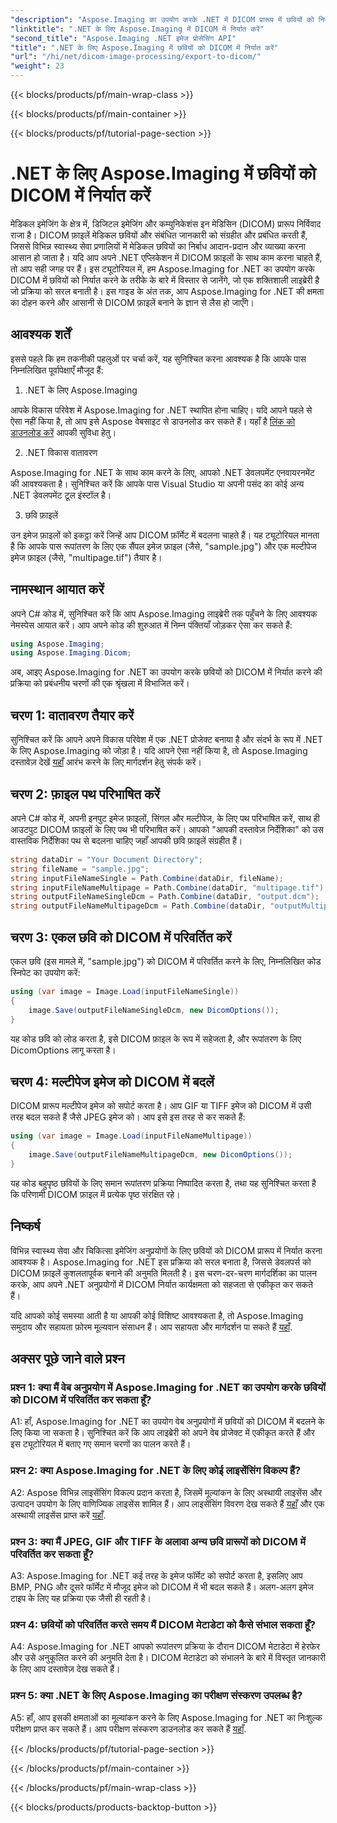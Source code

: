 ```yaml
---
"description": "Aspose.Imaging का उपयोग करके .NET में DICOM प्रारूप में छवियों को निर्यात करना सीखें। चिकित्सा छवियों को आसानी से परिवर्तित करें।"
"linktitle": ".NET के लिए Aspose.Imaging में DICOM में निर्यात करें"
"second_title": "Aspose.Imaging .NET इमेज प्रोसेसिंग API"
"title": ".NET के लिए Aspose.Imaging में छवियों को DICOM में निर्यात करें"
"url": "/hi/net/dicom-image-processing/export-to-dicom/"
"weight": 23
---
```


{{< blocks/products/pf/main-wrap-class >}}

{{< blocks/products/pf/main-container >}}

{{< blocks/products/pf/tutorial-page-section >}}

# .NET के लिए Aspose.Imaging में छवियों को DICOM में निर्यात करें

मेडिकल इमेजिंग के क्षेत्र में, डिजिटल इमेजिंग और कम्युनिकेशंस इन मेडिसिन (DICOM) प्रारूप निर्विवाद राजा है। DICOM फ़ाइलें मेडिकल छवियों और संबंधित जानकारी को संग्रहीत और प्रबंधित करती हैं, जिससे विभिन्न स्वास्थ्य सेवा प्रणालियों में मेडिकल छवियों का निर्बाध आदान-प्रदान और व्याख्या करना आसान हो जाता है। यदि आप अपने .NET एप्लिकेशन में DICOM फ़ाइलों के साथ काम करना चाहते हैं, तो आप सही जगह पर हैं। इस ट्यूटोरियल में, हम Aspose.Imaging for .NET का उपयोग करके DICOM में छवियों को निर्यात करने के तरीके के बारे में विस्तार से जानेंगे, जो एक शक्तिशाली लाइब्रेरी है जो प्रक्रिया को सरल बनाती है। इस गाइड के अंत तक, आप Aspose.Imaging for .NET की क्षमता का दोहन करने और आसानी से DICOM फ़ाइलें बनाने के ज्ञान से लैस हो जाएँगे।

## आवश्यक शर्तें

इससे पहले कि हम तकनीकी पहलुओं पर चर्चा करें, यह सुनिश्चित करना आवश्यक है कि आपके पास निम्नलिखित पूर्वापेक्षाएँ मौजूद हैं:

1. .NET के लिए Aspose.Imaging

आपके विकास परिवेश में Aspose.Imaging for .NET स्थापित होना चाहिए। यदि आपने पहले से ऐसा नहीं किया है, तो आप इसे Aspose वेबसाइट से डाउनलोड कर सकते हैं। यहाँ है [लिंक को डाउनलोड करें](https://releases.aspose.com/imaging/net/) आपकी सुविधा हेतु।

2. .NET विकास वातावरण

Aspose.Imaging for .NET के साथ काम करने के लिए, आपको .NET डेवलपमेंट एनवायरनमेंट की आवश्यकता है। सुनिश्चित करें कि आपके पास Visual Studio या अपनी पसंद का कोई अन्य .NET डेवलपमेंट टूल इंस्टॉल है।

3. छवि फ़ाइलें

उन इमेज फ़ाइलों को इकट्ठा करें जिन्हें आप DICOM फ़ॉर्मेट में बदलना चाहते हैं। यह ट्यूटोरियल मानता है कि आपके पास रूपांतरण के लिए एक सैंपल इमेज फ़ाइल (जैसे, "sample.jpg") और एक मल्टीपेज इमेज फ़ाइल (जैसे, "multipage.tif") तैयार है।

## नामस्थान आयात करें

अपने C# कोड में, सुनिश्चित करें कि आप Aspose.Imaging लाइब्रेरी तक पहुँचने के लिए आवश्यक नेमस्पेस आयात करें। आप अपने कोड की शुरुआत में निम्न पंक्तियाँ जोड़कर ऐसा कर सकते हैं:

```csharp
using Aspose.Imaging;
using Aspose.Imaging.Dicom;
```

अब, आइए Aspose.Imaging for .NET का उपयोग करके छवियों को DICOM में निर्यात करने की प्रक्रिया को प्रबंधनीय चरणों की एक श्रृंखला में विभाजित करें।

## चरण 1: वातावरण तैयार करें

सुनिश्चित करें कि आपने अपने विकास परिवेश में एक .NET प्रोजेक्ट बनाया है और संदर्भ के रूप में .NET के लिए Aspose.Imaging को जोड़ा है। यदि आपने ऐसा नहीं किया है, तो Aspose.Imaging दस्तावेज़ देखें [यहाँ](https://reference.aspose.com/imaging/net/) आरंभ करने के लिए मार्गदर्शन हेतु संपर्क करें।

## चरण 2: फ़ाइल पथ परिभाषित करें

अपने C# कोड में, अपनी इनपुट इमेज फ़ाइलों, सिंगल और मल्टीपेज, के लिए पथ परिभाषित करें, साथ ही आउटपुट DICOM फ़ाइलों के लिए पथ भी परिभाषित करें। आपको "आपकी दस्तावेज़ निर्देशिका" को उस वास्तविक निर्देशिका पथ से बदलना चाहिए जहाँ आपकी छवि फ़ाइलें संग्रहीत हैं।

```csharp
string dataDir = "Your Document Directory";
string fileName = "sample.jpg";
string inputFileNameSingle = Path.Combine(dataDir, fileName);
string inputFileNameMultipage = Path.Combine(dataDir, "multipage.tif");
string outputFileNameSingleDcm = Path.Combine(dataDir, "output.dcm");
string outputFileNameMultipageDcm = Path.Combine(dataDir, "outputMultipage.dcm");
```

## चरण 3: एकल छवि को DICOM में परिवर्तित करें

एकल छवि (इस मामले में, "sample.jpg") को DICOM में परिवर्तित करने के लिए, निम्नलिखित कोड स्निपेट का उपयोग करें:

```csharp
using (var image = Image.Load(inputFileNameSingle))
{
    image.Save(outputFileNameSingleDcm, new DicomOptions());
}
```

यह कोड छवि को लोड करता है, इसे DICOM फ़ाइल के रूप में सहेजता है, और रूपांतरण के लिए DicomOptions लागू करता है।

## चरण 4: मल्टीपेज इमेज को DICOM में बदलें

DICOM प्रारूप मल्टीपेज इमेज को सपोर्ट करता है। आप GIF या TIFF इमेज को DICOM में उसी तरह बदल सकते हैं जैसे JPEG इमेज को। आप इसे इस तरह से कर सकते हैं:

```csharp
using (var image = Image.Load(inputFileNameMultipage))
{
    image.Save(outputFileNameMultipageDcm, new DicomOptions());
}
```

यह कोड बहुपृष्ठ छवियों के लिए समान रूपांतरण प्रक्रिया निष्पादित करता है, तथा यह सुनिश्चित करता है कि परिणामी DICOM फ़ाइल में प्रत्येक पृष्ठ संरक्षित रहे।

## निष्कर्ष

विभिन्न स्वास्थ्य सेवा और चिकित्सा इमेजिंग अनुप्रयोगों के लिए छवियों को DICOM प्रारूप में निर्यात करना आवश्यक है। Aspose.Imaging for .NET इस प्रक्रिया को सरल बनाता है, जिससे डेवलपर्स को DICOM फ़ाइलें कुशलतापूर्वक बनाने की अनुमति मिलती है। इस चरण-दर-चरण मार्गदर्शिका का पालन करके, आप अपने .NET अनुप्रयोगों में DICOM निर्यात कार्यक्षमता को सहजता से एकीकृत कर सकते हैं।

यदि आपको कोई समस्या आती है या आपकी कोई विशिष्ट आवश्यकता है, तो Aspose.Imaging समुदाय और सहायता फ़ोरम मूल्यवान संसाधन हैं। आप सहायता और मार्गदर्शन पा सकते हैं [यहाँ](https://forum.aspose.com/).

## अक्सर पूछे जाने वाले प्रश्न

### प्रश्न 1: क्या मैं वेब अनुप्रयोग में Aspose.Imaging for .NET का उपयोग करके छवियों को DICOM में परिवर्तित कर सकता हूँ?

A1: हाँ, Aspose.Imaging for .NET का उपयोग वेब अनुप्रयोगों में छवियों को DICOM में बदलने के लिए किया जा सकता है। सुनिश्चित करें कि आप लाइब्रेरी को अपने वेब प्रोजेक्ट में एकीकृत करते हैं और इस ट्यूटोरियल में बताए गए समान चरणों का पालन करते हैं।

### प्रश्न 2: क्या Aspose.Imaging for .NET के लिए कोई लाइसेंसिंग विकल्प हैं?

A2: Aspose विभिन्न लाइसेंसिंग विकल्प प्रदान करता है, जिसमें मूल्यांकन के लिए अस्थायी लाइसेंस और उत्पादन उपयोग के लिए वाणिज्यिक लाइसेंस शामिल हैं। आप लाइसेंसिंग विवरण देख सकते हैं [यहाँ](https://purchase.aspose.com/buy) और एक अस्थायी लाइसेंस प्राप्त करें [यहाँ](https://purchase.aspose.com/temporary-license/).

### प्रश्न 3: क्या मैं JPEG, GIF और TIFF के अलावा अन्य छवि प्रारूपों को DICOM में परिवर्तित कर सकता हूँ?

A3: Aspose.Imaging for .NET कई तरह के इमेज फॉर्मेट को सपोर्ट करता है, इसलिए आप BMP, PNG और दूसरे फॉर्मेट में मौजूद इमेज को DICOM में भी बदल सकते हैं। अलग-अलग इमेज टाइप के लिए यह प्रक्रिया एक जैसी ही रहती है।

### प्रश्न 4: छवियों को परिवर्तित करते समय मैं DICOM मेटाडेटा को कैसे संभाल सकता हूँ?

A4: Aspose.Imaging for .NET आपको रूपांतरण प्रक्रिया के दौरान DICOM मेटाडेटा में हेरफेर और उसे अनुकूलित करने की अनुमति देता है। DICOM मेटाडेटा को संभालने के बारे में विस्तृत जानकारी के लिए आप दस्तावेज़ देख सकते हैं।

### प्रश्न 5: क्या .NET के लिए Aspose.Imaging का परीक्षण संस्करण उपलब्ध है?

A5: हाँ, आप इसकी क्षमताओं का मूल्यांकन करने के लिए Aspose.Imaging for .NET का निःशुल्क परीक्षण प्राप्त कर सकते हैं। आप परीक्षण संस्करण डाउनलोड कर सकते हैं [यहाँ](https://releases.aspose.com/).

{{< /blocks/products/pf/tutorial-page-section >}}

{{< /blocks/products/pf/main-container >}}

{{< /blocks/products/pf/main-wrap-class >}}

{{< blocks/products/products-backtop-button >}}